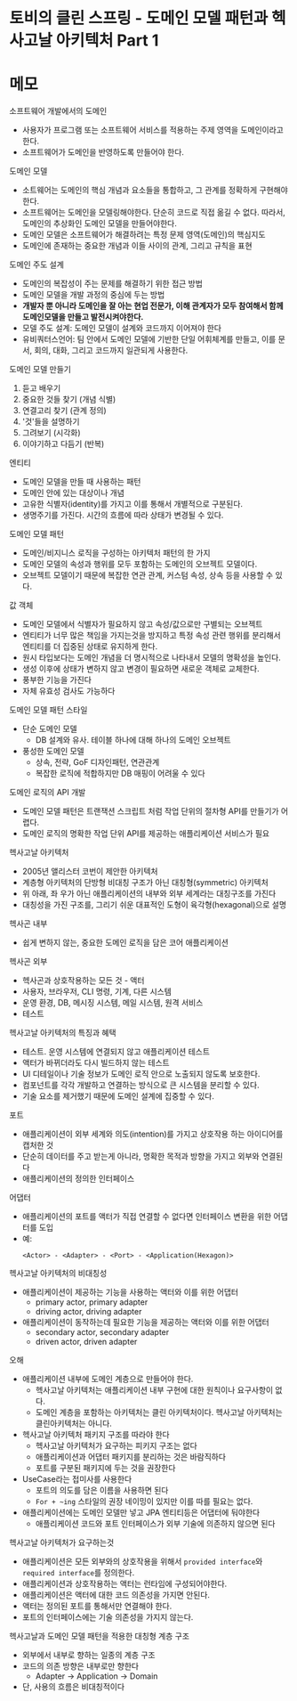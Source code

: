 # 토비의 클린 스프링 - 도메인 모델 패턴과 헥사고날 아키텍처 Part 1

# 메모
소프트웨어 개발에서의 도메인
- 사용자가 프로그램 또는 소프트웨어 서비스를 적용하는 주제 영역을 도메인이라고 한다. 
- 소프트웨어가 도메인을 반영하도록 만들어야 한다. 

도메인 모델
- 소트웨어는 도메인의 핵심 개념과 요소들을 통합하고, 그 관계를 정확하게 구현해야 한다. 
- 소프트웨어는 도메인을 모델링해야한다. 단순히 코드로 직접 옮길 수 없다. 따라서, 도메인의 추상화인 도메인 모델을 만들어야한다. 
- 도메인 모델은 소프트웨어가 해결하려는 특정 문제 영역(도메인)의 핵심지도
- 도메인에 존재하는 중요한 개념과 이들 사이의 관계, 그리고 규칙을 표현

도메인 주도 설계
- 도메인의 복잡성이 주는 문제를 해결하기 위한 접근 방법
- 도메인 모델을 개발 과정의 중심에 두는 방법
- __개발자 뿐 아니라 도메인을 잘 아는 현업 전문가, 이해 관계자가 모두 참여해서 함께 도메인모델을 만들고 발전시켜야한다.__
- 모델 주도 설계: 도메인 모델이 설계와 코드까지 이어져야 한다
- 유비쿼터스언어: 팀 안에서 도메인 모델에 기반한 단일 어휘체계를 만들고, 이를 문서, 회의, 대화, 그리고 코드까지 일관되게 사용한다. 

도메인 모델 만들기
1. 듣고 배우기
2. 중요한 것들 찾기 (개념 식별)
3. 연결고리 찾기 (관계 정의)
4. '것'들을 설명하기
5. 그려보기 (시각화)
6. 이야기하고 다듬기 (반복)

엔티티
- 도메인 모델을 만들 때 사용하는 패턴
- 도메인 안에 있는 대상이나 개념
- 고유한 식별자(identity)를 가지고 이를 통해서 개별적으로 구분된다.
- 생명주기를 가진다. 시간의 흐름에 따라 상태가 변경될 수 있다. 

도메인 모델 패턴
- 도메인/비지니스 로직을 구성하는 아키텍처 패턴의 한 가지
- 도메인 모델의 속성과 행위를 모두 포함하는 도메인의 오브젝트 모델이다. 
- 오브젝트 모델이기 때문에 복잡한 연관 관계, 커스텀 속성, 상속 등을 사용할 수 있다. 

값 객체
- 도메인 모델에서 식별자가 필요하지 않고 속성/값으로만 구별되는 오브젝트
- 엔티티가 너무 많은 책임을 가지는것을 방지하고 특정 속성 관련 행위를 분리해서 엔티티를 더 집중된 상태로 유지하게 한다. 
- 원시 타입보다는 도메인 개념을 더 명시적으로 나타내서 모델의 명확성을 높인다. 
- 생성 이후에 상태가 변하지 않고 변경이 필요하면 새로운 객체로 교체한다. 
- 풍부한 기능을 가진다
- 자체 유효성 검사도 가능하다

도메인 모델 패턴 스타일
- 단순 도메인 모델 
    - DB 설계와 유사. 테이블 하나에 대해 하나의 도메인 오브젝트
- 풍성한 도메인 모델 
    - 상속, 전략, GoF 디자인패턴, 연관관계
    - 복잡한 로직에 적합하지만 DB 매핑이 어려울 수 있다

도메인 로직의 API 개발
- 도메인 모델 패턴은 트랜잭션 스크립트 처럼 작업 단위의 절차형 API를 만들기가 어렵다. 
- 도메인 로직의 명확한 작업 단위 API를 제공하는 애플리케이션 서비스가 필요

헥사고날 아키텍처
- 2005년 앨리스터 코번이 제안한 아키텍처
- 계층형 아키텍처의 단방형 비대칭 구조가 아닌 대칭형(symmetric) 아키텍처
- 위 아래, 좌 우가 아닌 애플리케이션의 내부와 외부 세계라는 대칭구조를 가진다
- 대칭성을 가진 구조를, 그리기 쉬운 대표적인 도형이 육각형(hexagonal)으로 설명

헥사곤 내부
- 쉽게 변하지 않는, 중요한 도메인 로직을 담은 코어 애플리케이션

헥사곤 외부
- 헥사곤과 상호작용하는 모든 것 - 액터
- 사용자, 브라우저, CLI 명령, 기계, 다른 시스템
- 운영 환경, DB, 메시징 시스템, 메일 시스템, 원격 서비스
- 테스트

헥사고날 아키텍처의 특징과 혜택
- 테스트. 운영 시스템에 연결되지 않고 애플리케이션 테스트
- 액터가 바뀌더라도 다시 빌드하지 않는 테스트
- UI 디테일이나 기술 정보가 도메인 로직 안으로 노출되지 않도록 보호한다. 
- 컴포넌트를 각각 개발하고 연결하는 방식으로 큰 시스템을 분리할 수 있다. 
- 기술 요소를 제거했기 때문에 도메인 설계에 집중할 수 있다. 

포트
- 애플리케이션이 외부 세계와 의도(intention)를 가지고 상호작용 하는 아이디어를 캡처한 것
- 단순히 데이터를 주고 받는게 아니라, 명확한 목적과 방향을 가지고 외부와 연결된다
- 애플리케이션의 정의한 인터페이스

어댑터
- 애플리케이션의 포트를 액터가 직접 연결할 수 없다면 인터페이스 변환을 위한 어댑터를 도입
- 예:
   ```
   <Actor> - <Adapter> - <Port> - <Application(Hexagon)>
   ```

헥사고날 아키텍처의 비대칭성
- 애플리케이션이 제공하는 기능을 사용하는 액터와 이를 위한 어댑터
    - primary actor, primary adapter
    - driving actor, driving adapter
- 애플리케이션이 동작하는데 필요한 기능을 제공하는 액터와 이를 위한 어댑터
    - secondary actor, secondary adapter
    - driven actor, driven adapter

오해
- 애플리케이션 내부에 도메인 계층으로 만들어야 한다.
    - 헥사고날 아키텍처는 애플리케이션 내부 구현에 대한 원칙이나 요구사항이 없다. 
    - 도메인 계층을 포함하는 아키텍처는 클린 아키텍처이다. 헥사고날 아키텍처는 클린아키텍처는 아니다. 
- 헥사고날 아키텍처 패키지 구조를 따라야 한다
    - 헥사고날 아키텍처가 요구하는 피키지 구조는 없다
    - 애플리케이션과 어댑터 패키지를 분리하는 것은 바람직하다
    - 포트를 구분된 패키지에 두는 것을 권장한다
- UseCase라는 접미사를 사용한다
    - 포트의 의도를 담은 이름을 사용하면 된다
    - `For + ~ing` 스타일의 권장 네이밍이 있지만 이를 따를 필요는 없다.
- 애플리케이션에는 도메인 모델만 넣고 JPA 엔티티등은 어댑터에 둬야한다
    - 애플리케이션 코드와 포트 인터페이스가 외부 기술에 의존하지 않으면 된다

헥사고날 아키텍처가 요구하는것 
- 애플리케이션은 모든 외부와의 상호작용을 위해서 `provided interface`와 `required interface`를 정의한다. 
- 애플리케이션과 상호작용하는 액터는 런타임에 구성되어야한다. 
- 애플리케이션은 액터에 대한 코드 의존성을 가지면 안된다. 
- 액터는 정의된 포트를 통해서만 연결해야 한다. 
- 포트의 인터페이스에는 기술 의존성을 가지지 않는다.

헥사고날과 도메인 모델 패턴을 적용한 대칭형 계층 구조
- 외부에서 내부로 향하는 일종의 계층 구조
- 코드의 의존 방향은 내부로만 향한다
    - Adapter -> Application -> Domain
- 단, 사용의 흐름은 비대칭적이다